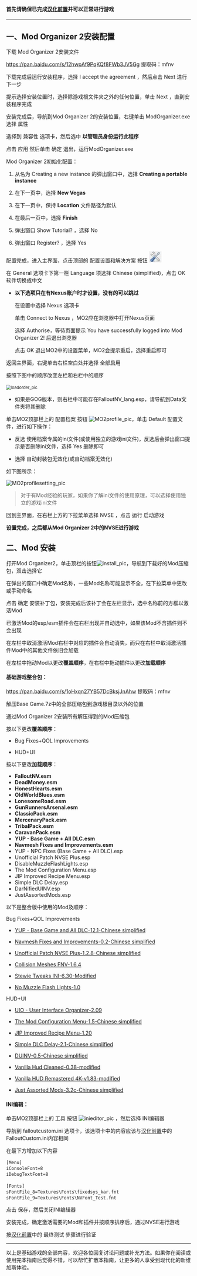 #### 首先请确保已完成[汉化前置](utilities.md "汉化前置")并可以正常进行游戏

------

## 一、Mod Organizer 2安装配置

下载 Mod Organizer 2安装文件

https://pan.baidu.com/s/12hwpAf9PqKQf8FWb3JV5Gg 提取码：mfnv 

下载完成后运行安装程序，选择 I accept the agreement ，然后点击 Next 进行下一步

提示选择安装位置时，选择除游戏根文件夹之外的任何位置，单击 Next ，直到安装程序完成

安装完成后，导航到Mod Organizer 2的安装位置，右键单击 ModOrganizer.exe 选择 属性

选择到 兼容性 选项卡，然后选中 **以管理员身份运行此程序**

点击 应用 然后单击 确定 退出，运行ModOrganizer.exe

Mod Organizer 2初始化配置：

1. 从名为 Creating a new instance 的弹出窗口中，选择 **Creating a portable instance**

2. 在下一页中，选择 **New Vegas**
3. 在下一页中，保持 **Location** 文件路径为默认
4. 在最后一页中，选择 **Finish**
5. 弹出窗口 Show Tutorial? ，选择 No

6. 弹出窗口 Register? ，选择 Yes


配置完成，进入主界面，点击顶部的 配置设置和解决方案 按钮 ![MO2setting_pic](pic/MO2_setting.jpg "MO2setting_pic")

在 General 选项卡下第一栏 Language 项选择 Chinese (simplified)，点击 OK 软件切换成中文

- **以下选项只在有Nexus账户时才设置，没有的可以跳过**

  在设置中选择 Nexus 选项卡

  单击 Connect to Nexus ，MO2应在浏览器中打开Nexus页面

  选择 Authorise，等待页面提示 You have successfully logged into Mod Organizer 2! 后退出浏览器

  点击 OK 退出MO2中的设置菜单，MO2会提示重启，选择重启即可

返回主界面，右键单击右栏空白处并选择 全部启用

按照下图中的顺序改变左栏和右栏中的顺序

<img src="https://s1.ax1x.com/2020/07/23/UOjS4e.jpg" alt="loadorder_pic" title="loadorder_pic" style="zoom:80%;" />

- 如果是GOG版本，则右栏中可能存在FalloutNV_lang.esp，请导航到Data文件夹将其删除

单击MO2顶部栏上的 配置档案 按钮 ![MO2profile_pic](https://s1.ax1x.com/2020/07/23/UOxi0P.jpg "MO2profile_pic")，单击 Default 配置文件，进行如下操作：

- 反选 使用档案专属的ini文件(或使用独立的游戏ini文件)，反选后会弹出窗口提示是否删除ini文件，选择 Yes 删除即可

- 选择 自动封装包无效化(或自动档案无效化)

如下图所示：

![MO2profilesetting_pic](https://s1.ax1x.com/2020/07/23/UOzuCD.jpg "MO2profilesetting_pic")

> 对于有Mod经验的玩家，如果你了解ini文件的使用原理，可以选择使用独立的游戏ini文件

回到主界面，在右栏上方的下拉菜单选择 NVSE ，点击 运行 启动游戏

**设置完成，之后都从Mod Organizer 2中的NVSE进行游戏**

## 二、Mod 安装

打开Mod Organizer2，单击顶栏的按钮![install_pic](https://s1.ax1x.com/2020/08/01/aGy1D1.png "install_pic")，导航到下载好的Mod压缩包，双击选择它

在弹出的窗口中确定Mod名称，一些Mod名称可能显示不全，在下拉菜单中更改或手动命名

点击 确定 安装补丁包，安装完成后该补丁会在左栏显示，选中名称前的方框以激活Mod

已激活Mod的esp/esm插件会在右栏出现并自动选中，如果该Mod不含插件则不会出现

在左栏中取消激活Mod右栏中对应的插件会自动消失，而只在右栏中取消激活插件Mod中的其他文件依旧会加载

在左栏中拖动Mod以更改**覆盖顺序**，在右栏中拖动插件以更改**加载顺序**

#### 基础游戏整合包：

https://pan.baidu.com/s/1oHxqn27YB57DcBksjJnAhw 提取码：mfnv 

解压Base Game.7z中的全部压缩包到游戏根目录以外的位置

通过Mod Organizer 2安装所有解压得到的Mod压缩包

按以下更改**覆盖顺序**：

- Bug Fixes+QOL Improvements

- HUD+UI

按以下更改**加载顺序**：

- **FalloutNV.esm**
- **DeadMoney.esm**
- **HonestHearts.esm**
- **OldWorldBlues.esm**
- **LonesomeRoad.esm**
- **GunRunnersArsenal.esm**
- **ClassicPack.esm**
- **MercenaryPack.esm**
- **TribalPack.esm**
- **CaravanPack.esm**
- **YUP - Base Game + All DLC.esm**
- **Navmesh Fixes and Improvements.esm**
- YUP - NPC Fixes (Base Game + All DLC).esp
- Unofficial Patch NVSE Plus.esp
- DisableMuzzleFlashLights.esp
- The Mod Configuration Menu.esp
- JIP Improved Recipe Menu.esp
- Simple DLC Delay.esp
- DarNifiedUINV.esp
- JustAssortedMods.esp

以下是整合版中使用的Mod及顺序：

Bug Fixes+QOL Improvements

- [YUP - Base Game and All DLC-12.1-Chinese simplified](https://www.nexusmods.com/newvegas/mods/51664 "YUP")

- [Navmesh Fixes and Improvements-0.2-Chinese simplified](https://www.nexusmods.com/newvegas/mods/62041 "Navmesh Fixes")

- [Unofficial Patch NVSE Plus-1.2.8-Chinese simplified](https://www.nexusmods.com/newvegas/mods/71239 "Unofficial Patch NVSE Plus")

- [Collision Meshes FNV-1.6.4](https://www.nexusmods.com/newvegas/mods/59149 "Collision Meshes")

- [Stewie Tweaks INI-6.30-Modified](https://www.nexusmods.com/newvegas/mods/66347 "Stewie Tweaks")

- [No Muzzle Flash Lights-1.0](https://www.nexusmods.com/newvegas/mods/69038 "No Muzzle Flash Lights")

HUD+UI

- [UIO - User Interface Organizer-2.09](https://www.nexusmods.com/newvegas/mods/57174 "UIO")

- [The Mod Configuration Menu-1.5-Chinese simplified](https://www.nexusmods.com/newvegas/mods/42507 "MCM")

- [JIP Improved Recipe Menu-1.20](https://www.nexusmods.com/newvegas/mods/59638 "Improved Recipe Menu")

- [Simple DLC Delay-2.1-Chinese simplified](https://www.nexusmods.com/newvegas/mods/62779 "Simple DLC Delay")

- [DUINV-0.5-Chinese simplified](https://www.nexusmods.com/newvegas/mods/65459 "Darnified UI")

- [Vanilla Hud Cleaned-0.38-modified](https://www.nexusmods.com/newvegas/mods/70001 "Vanilla Hud Cleaned")

- [Vanilla HUD Remastered 4K-v1.83-modified](https://www.nexusmods.com/newvegas/mods/64102 "Vanilla HUD Remastered")

- [Just Assorted Mods-3.2c-Chinese simplified](https://www.nexusmods.com/newvegas/mods/66666 "Just Assorted Mods")

#### INI编辑：

单击MO2顶部栏上的 工具 按钮 ![inieditor_pic](https://s1.ax1x.com/2020/08/01/aGhXHH.jpg "inieditor_pic") ，然后选择 INI编辑器

导航到 falloutcustom.ini 选项卡，该选项卡中的内容应该与[汉化前置](utilities.md "汉化前置")中的FalloutCustom.ini内容相同

在最下方增加以下内容

    [Menu]
    iConsoleFont=8
    iDebugTextFont=8
    
    [Fonts]
    sFontFile_8=Textures\Fonts\fixedsys_kar.fnt
    sFontFile_9=Textures\Fonts\NVFont_Test.fnt


点击 保存，然后关闭INI编辑器

安装完成，确定激活需要的Mod和插件并按顺序排序后，通过NVSE进行游戏

按[汉化前置](utilities.md "汉化前置")中的 最终测试 步骤进行验证

* * *

以上是基础游戏的全部内容，欢迎各位回复讨论问题或补充方法。如果你在阅读或使用完本指南后觉得不错，可以帮忙扩散本指南，让更多的人享受到现代化的新维加斯体验。
